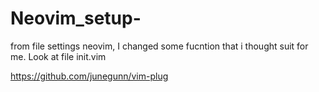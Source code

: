 # Neovim_setup-

from file settings neovim, I changed some fucntion that i thought suit for me.
Look at file init.vim

https://github.com/junegunn/vim-plug
